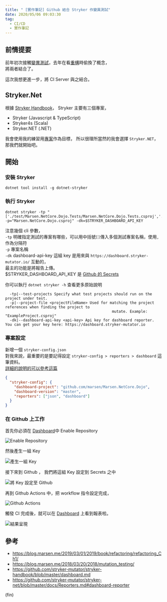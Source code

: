 ```yaml
---
title: " [實作筆記] Github 結合 Stryker 作變異測試"
date: 2020/05/06 09:03:30
tag:
  - CI/CD
  - 實作筆記
---
```


## 前情提要

前年初次接觸[變異測試](https://blog.marsen.me/2018/03/20/2018/mutation_testing/)，去年在看[重構](https://blog.marsen.me/2019/03/01/2019/book/refactoring/refactoring_Ch1/)時偷換了概念，  
將兩者結合了。

這次我想更進一步，將 CI Server 與之結合。

## Stryker.Net

根據 [Stryker Handbook](https://github.com/stryker-mutator/stryker-handbook/blob/master/dashboard.md)，
Stryker 主要有三個專案，

- Stryker (Javascript & TypeScript)
- Stryker4s (Scala)
- Stryker.NET (.NET)

我會使用我的練習用[專案](https://github.com/marsen/Marsen.NetCore.Dojo/)作為目標，
所以很理所當然的我會選擇 `Stryker.NET`，那我們就開始吧。

## 開始

### 安裝 Stryker

```shell
dotnet tool install -g dotnet-stryker
```

### 執行 Stryker

```shell
dotnet stryker -tp "['./test/Marsen.NetCore.Dojo.Tests/Marsen.NetCore.Dojo.Tests.csproj','./test/Marsen.NetCore.Dojo.Integration.Tests/Marsen.NetCore.Dojo.Integration.Tests.csproj']" -p="Marsen.NetCore.Dojo.csproj" -dk=$STRYKER_DASHBOARD_API_KEY
```

注意幾個 cli 參數，  
`-tp` 明確指定測試的專案有哪些，可以用中括號`[]`傳入多個測試專案名稱，使用`,`作為分隔符  
`-p` 專案名稱  
`-dk` dashboard-api-key 這組 key 是用來與 `https://dashboard.stryker-mutator.io/` 互動的，  
最主的功能是將報告上傳。  
$STRYKER_DASHBOARD_API_KEY 是 [Github 的 Secrets](https://help.github.com/en/actions/configuring-and-managing-workflows/creating-and-storing-encrypted-secrets)

你可以執行 `dotnet stryker -h` 查看更多原始說明

```shell
  -tp|--test-projects Specify what test projects should run on the project under test.
  -p|--project-file <projectFileName> Used for matching the project references when finding the project to
                                                mutate. Example: "ExampleProject.csproj"
  -dk|--dashboard-api-key <api-key> Api key for dashboard reporter. You can get your key here: https://dashboard.stryker-mutator.io
```

### 專案設定

新增一個 `stryker-config.json`  
對我來說，最重要的是要記得設定 `stryker-config > reporters > dashboard` 這筆資料。  
[詳細的說明的可以參考這篇](https://github.com/stryker-mutator/stryker-net/blob/master/docs/Configuration.md)

```json
{
  "stryker-config": {
    "dashboard-project": "github.com/marsen/Marsen.NetCore.Dojo",
    "dashboard-version": "master",
    "reporters": ["json", "dashboard"]
  }
}
```

### 在 Github 上工作

首先你必須在 [Dashboard](https://dashboard.stryker-mutator.io/)中 Enable Repository

![Enable Repository](/images/2020/5/github_action_with_stryker_mutator_01.jpg)

然後產生一組 Key

![產生一組 Key](/images/2020/5/github_action_with_stryker_mutator_02.jpg)

接下來到 Github ， 我們將這組 Key 設定到 Secrets 之中

![將 Key 設定至 Github](/images/2020/5/github_action_with_stryker_mutator_03.jpg)

再到 Github Actions 中，把 workflow 指令設定完成，

![Github Actions](/images/2020/5/github_action_with_stryker_mutator_04.jpg)

觸發 CI 完成後，就可以在 [Dashboard](https://dashboard.stryker-mutator.io/reports/github.com/marsen/Marsen.NetCore.Dojo/master) 上看到報表啦。

![結果呈現](/images/2020/5/github_action_with_stryker_mutator_05.jpg)

## 參考

- <https://blog.marsen.me/2019/03/01/2019/book/refactoring/refactoring_Ch1/>
- <https://blog.marsen.me/2018/03/20/2018/mutation_testing/>
- <https://github.com/stryker-mutator/stryker-handbook/blob/master/dashboard.md>
- <https://github.com/stryker-mutator/stryker-net/blob/master/docs/Reporters.md#dashboard-reporter>

(fin)
